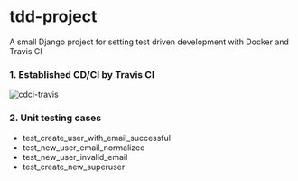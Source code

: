 # tdd-project
A small Django project for setting test driven development with Docker and Travis CI

### 1. Established CD/CI by Travis CI 
![cdci-travis](https://user-images.githubusercontent.com/80245390/136781572-dd210718-cf59-4c13-8ded-e4333e0c896a.JPG)
<br>

### 2. Unit testing cases 
* test_create_user_with_email_successful
* test_new_user_email_normalized
* test_new_user_invalid_email
* test_create_new_superuser



